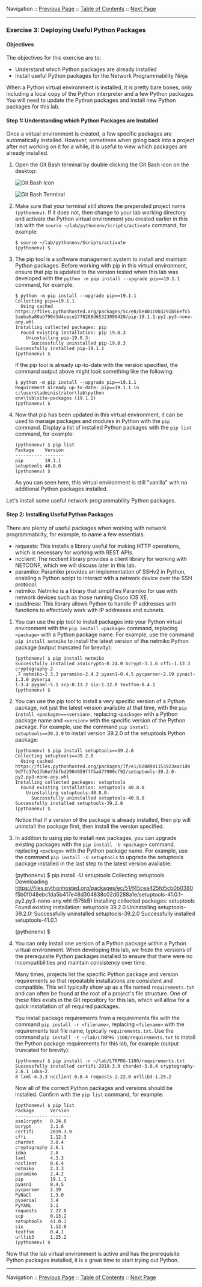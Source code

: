 Navigation :: [Previous Page](LTRPRG-1100-02b3-Python-Ex2.md) :: [Table of Contents](LTRPRG-1100-00-Intro.md#table-of-contents) :: [Next Page](LTRPRG-1100-02b5-Python-Ex4.md)

---

### Exercise 3: Deploying Useful Python Packages

#### Objectives

The objectives for this exercise are to:

* Understand which Python packages are already installed
* Install useful Python packages for the Network Programmability Ninja

When a Python virtual environment is installed, it is pretty bare bones, only including a local copy of the Python 
interpreter and a few Python packages.  You will need to update the Python packages and install new Python packages 
for this lab.

#### Step 1: Understanding which Python Packages are Installed

Once a virtual environment is created, a few specific packages are automatically installed. However, sometimes when 
going back into a project after not working on it for a while, it is useful to view which packages are already 
installed.

1.  Open the Git Bash terminal by double clicking the Git Bash icon on the desktop:
    
    ![Git Bash Icon](assets/GitBash-Icon.png)
    
    ![Git Bash Terminal](assets/GitBash-Term.png)

2.  Make sure that your terminal still shows the prepended project name `(pythonenv)`. If it does not, then change to
your lab working directory and activate the Python virtual environment you created earlier in this lab with the
`source ~/lab/pythonenv/Scripts/activate` command, for example:
    
    ```
    $ source ~/lab/pythonenv/Scripts/activate
    (pythonenv) $
    ```

3. The pip tool is a software management system to install and maintain Python packages.  Before working with pip
in this virtual environment, ensure that pip is updated to the version tested when this lab was developed 
with the `python -m pip install --upgrade pip==19.1.1` command, for example: 
    
    ```
    $ python -m pip install --upgrade pip==19.1.1
    Collecting pip==19.1.1
      Using cached https://files.pythonhosted.org/packages/5c/e0/be401c003291b56efc5
    5aeba6a80ab790d3d4cece2778288d65323009420/pip-19.1.1-py2.py3-none-any.whl
    Installing collected packages: pip
      Found existing installation: pip 19.0.3
        Uninstalling pip-19.0.3:
          Successfully uninstalled pip-19.0.3
    Successfully installed pip-19.1.1
    (pythonenv) $
    ```
    
    If the pip tool is already up-to-date with the version specified, the command output above might look something 
    like the following:
    
     ```
    $ python -m pip install --upgrade pip==19.1.1
    Requirement already up-to-date: pip==19.1.1 in c:\users\administrator\lab\python
    env\lib\site-packages (19.1.1)
    (pythonenv) $
    ```

4. Now that pip has been updated in this virtual environment, it can be used to manage packages and modules in 
Python with the `pip` command.  Display a list of installed Python packages with the `pip list` command, for example:
    
    ```
    (pythonenv) $ pip list
    Package    Version
    ---------- -------
    pip        19.1.1
    setuptools 40.8.0
    (pythonenv) $
    ```
    
    As you can seen here, this virtual environment is still "vanilla" with no additional Python packages installed.
    
Let's install some useful network programmability Python packages.

#### Step 2: Installing Useful Python Packages

There are plenty of useful packages when working with network programmability, for example, to name a few essentials:

* requests: This installs a library useful for making HTTP operations, which is necessary for working with REST APIs.
* ncclient: The ncclient library provides a client library for working with NETCONF, which we will discuss later in 
this lab.
* paramiko: Paramiko provides an implementation of SSHv2 in Python, enabling a Python script to interact with a 
network device over the SSH protocol.
* netmiko: Netmiko is a library that simplifies Paramiko for use with network devices such as those running Cisco 
IOS XE.
* ipaddress: This library allows Python to handle IP addresses with functions to effectively work with IP addresses and 
subnets.

1. You can use the pip tool to install packages into your Python virtual environment with the 
`pip install <package>` command, replacing `<package>` with a Python package name.  For example, use the command
`pip install netmiko` to install the latest version of the netmiko Python package (output truncated for brevity):
    
    ```
    (pythonenv) $ pip install netmiko
    Successfully installed asn1crypto-0.24.0 bcrypt-3.1.6 cffi-1.12.3 cryptography-2
    .7 netmiko-2.3.3 paramiko-2.4.2 pyasn1-0.4.5 pycparser-2.19 pynacl-1.3.0 pyseria
    l-3.4 pyyaml-5.1 scp-0.13.2 six-1.12.0 textfsm-0.4.1
    (pythonenv) $
    ```

2. You can use the pip tool to install a very specific version of a Python package, not just the latest version 
available at that time, with the `pip install <package>==<version>`, replacing `<package>` with a Python package name
and `<version>` with the specific version of the Python package.  For example, use the command 
`pip install setuptools==39.2.0` to install version 39.2.0 of the setuptools Python package:
        
    ```
    (pythonenv) $ pip install setuptools==39.2.0
    Collecting setuptools==39.2.0
      Using cached https://files.pythonhosted.org/packages/7f/e1/820d941153923aac1d4
    9d7fc37e17b6e73bfbd2904959fffbad77900cf92/setuptools-39.2.0-py2.py3-none-any.whl
    Installing collected packages: setuptools
      Found existing installation: setuptools 40.8.0
        Uninstalling setuptools-40.8.0:
          Successfully uninstalled setuptools-40.8.0
    Successfully installed setuptools-39.2.0
    (pythonenv) $
    ```
    
    Notice that if a version of the package is already installed, then pip will uninstall the package first, then 
    install the version specified.

3. In addition to using pip to install new packages, you can upgrade existing packages with the
`pip install -U <package>` command, replacing `<package>` with the Python package name.  For example, use the 
command `pip install -U setuptools` to upgrade the setuptools package installed in the last step to the latest version 
available:
    
    (pythonenv) $ pip install -U setuptools
    Collecting setuptools
      Downloading https://files.pythonhosted.org/packages/ec/51/f45cea425fd5cb0b0380
    f5b0f048ebc1da5b417e48d304838c02d6288a1e/setuptools-41.0.1-py2.py3-none-any.whl
    (575kB)
    Installing collected packages: setuptools
      Found existing installation: setuptools 39.2.0
        Uninstalling setuptools-39.2.0:
          Successfully uninstalled setuptools-39.2.0
    Successfully installed setuptools-41.0.1

    (pythonenv) $

3. You can only install one version of a Python package within a Python virtual environment.  When developing this 
lab, we froze the versions of the prerequisite Python packages installed to ensure that there were no 
incompatibilities and maintain consistency over time.
    
    Many times, projects list the specific Python package and version requirements so that repeatable installations are 
    consistent and compatible. This will typically show up as a file named `requirements.txt` and can often be found 
    at the root of a project's file structure. One of these files exists in the Git repository for this lab, which 
    will allow for a quick installation of all required packages.
    
    You install package requirements from a requirements file with the command `pip install -r <filename>`, replacing
    `<filename>` with the requirements test file name, typically `requirements.txt`.  Use the command
    `pip install -r ~/lab/LTRPRG-1100/requirements.txt` to install the Python package requirements for this lab, for 
    example (output truncated for brevity):
    
    ```
    (pythonenv) $ pip install -r ~/lab/LTRPRG-1100/requirements.txt
    Successfully installed certifi-2019.3.9 chardet-3.0.4 cryptography-2.6.1 idna-2.
    8 lxml-4.3.3 ncclient-0.6.4 requests-2.22.0 urllib3-1.25.2
    ```
    
    Now all of the correct Python packages and versions should be installed. Confirm with the `pip list` command, for
    example:
    
    ```
    (pythonenv) $ pip list
    Package      Version
    ------------ --------
    asn1crypto   0.24.0
    bcrypt       3.1.6
    certifi      2019.3.9
    cffi         1.12.3
    chardet      3.0.4
    cryptography 2.6.1
    idna         2.8
    lxml         4.3.3
    ncclient     0.6.4
    netmiko      2.3.3
    paramiko     2.4.2
    pip          19.1.1
    pyasn1       0.4.5
    pycparser    2.19
    PyNaCl       1.3.0
    pyserial     3.4
    PyYAML       5.1
    requests     2.22.0
    scp          0.13.2
    setuptools   41.0.1
    six          1.12.0
    textfsm      0.4.1
    urllib3      1.25.2
    (pythonenv) $
    ```

Now that the lab virtual environment is active and has the prerequisite Python packages installed, it is a great time
to start trying out Python.

---

Navigation :: [Previous Page](LTRPRG-1100-02b3-Python-Ex2.md) :: [Table of Contents](LTRPRG-1100-00-Intro.md#table-of-contents) :: [Next Page](LTRPRG-1100-02b5-Python-Ex4.md)
